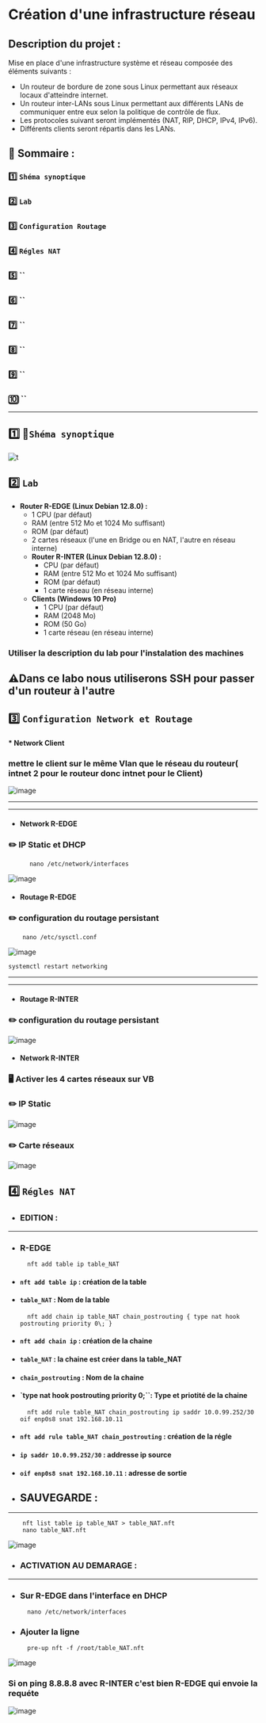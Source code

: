 # Création d'une infrastructure réseau
## Description du projet :
Mise en place d'une infrastructure système et réseau composée des éléments suivants :
- Un routeur de bordure de zone sous Linux permettant aux réseaux locaux d'atteindre internet.
- Un routeur inter-LANs sous Linux permettant aux différents LANs de communiquer entre eux selon la politique de contrôle de flux.
- Les protocoles suivant seront implémentés (NAT, RIP, DHCP, IPv4, IPv6).
- Différents clients seront répartis dans les LANs.
## 📖 Sommaire :
### 1️⃣ `Shéma synoptique`
### 2️⃣ `Lab`
### 3️⃣ `Configuration Routage`
### 4️⃣ `Régles NAT`
### 5️⃣ ``
### 6️⃣ ``
### 7️⃣ ``
### 8️⃣ ``
### 9️⃣ ``
### 🔟 ``
---
## 1️⃣ 📒`Shéma synoptique`

![t](https://github-production-user-asset-6210df.s3.amazonaws.com/182364873/392114909-5bbe9964-2f54-4747-979a-a7e1e963e271.png?X-Amz-Algorithm=AWS4-HMAC-SHA256&X-Amz-Credential=AKIAVCODYLSA53PQK4ZA%2F20250102%2Fus-east-1%2Fs3%2Faws4_request&X-Amz-Date=20250102T141055Z&X-Amz-Expires=300&X-Amz-Signature=942f1009c489fdc5ba2603589656cd5e82f828ea99bb81698ee90c0edb141a68&X-Amz-SignedHeaders=host)

## 2️⃣ `Lab`
- **Router R-EDGE (Linux Debian 12.8.0) :**
	- 1 CPU (par défaut)
  	- RAM (entre 512 Mo et 1024 Mo suffisant)
	- ROM (par défaut)
	- 2 cartes réseaux (l'une en Bridge ou en NAT, l'autre en réseau interne)
  - **Router R-INTER (Linux Debian 12.8.0) :**
	- CPU (par défaut)
  	- RAM (entre 512 Mo et 1024 Mo suffisant)
	- ROM (par défaut)
	- 1 carte réseau (en réseau interne)
  - **Clients (Windows 10 Pro)**
	- 1 CPU (par défaut)
  	- RAM (2048 Mo)
	- ROM (50 Go)
	- 1 carte réseau (en réseau interne)
### Utiliser la description du lab pour l'instalation des machines
## ⚠️Dans ce labo nous utiliserons SSH pour passer d'un routeur à l'autre
## 3️⃣ `Configuration Network et Routage`
#### * Network Client 
### mettre le client sur le même Vlan que le réseau du routeur( intnet 2 pour le routeur donc intnet pour le Client)  
![image](https://github.com/user-attachments/assets/3d9a4080-a353-4dc2-a992-ae0db6f44f09)
___
___
* ####  Network R-EDGE
### ✏️ IP Static et DHCP
          nano /etc/network/interfaces
![image](https://github.com/user-attachments/assets/fb526709-5242-4ae6-824e-fb9e7f260630)
* ####  Routage R-EDGE 
### ✏️ configuration du routage persistant
        nano /etc/sysctl.conf
![image](https://github.com/user-attachments/assets/5852c7e9-9c6c-41ee-aea1-2e2abd10f51f)
       
	systemctl restart networking
___
___
* ####  Routage R-INTER
### ✏️ configuration du routage persistant
![image](https://github.com/user-attachments/assets/cecd2cc4-17cc-44ac-a651-64e5af86bb41)
* ####  Network R-INTER
### 🖥️ Activer les 4 cartes réseaux sur VB
### ✏️ IP Static  
![image](https://github.com/user-attachments/assets/e44fad4c-eeaf-4047-8cc9-e0cb4f5e14cf)
### ✏️ Carte réseaux
![image](https://github.com/user-attachments/assets/7958fc66-4b44-4e2a-8083-abb14e3bfcbd)

## 4️⃣ `Régles NAT`
* ### EDITION :
___
* ###  R-EDGE
		nft add table ip table_NAT		
* #### `nft add table ip` : création de la table
* #### `table_NAT` : Nom de la table
		nft add chain ip table_NAT chain_postrouting { type nat hook postrouting priority 0\; }
* #### `nft add chain ip` : création de la chaine
* #### `table_NAT` : la chaine est créer dans la table_NAT
* #### `chain_postrouting` : Nom de la chaine
* #### `type nat hook postrouting priority 0\;``: Type et priotité de la chaine 
		nft add rule table_NAT chain_postrouting ip saddr 10.0.99.252/30 oif enp0s8 snat 192.168.10.11
* #### `nft add rule table_NAT chain_postrouting` : création de la régle
* #### `ip saddr 10.0.99.252/30` : addresse ip source
* #### `oif enp0s8 snat 192.168.10.11` : adresse de sortie
* ## SAUVEGARDE :
___
  		nft list table ip table_NAT > table_NAT.nft
		nano table_NAT.nft
![image](https://github.com/user-attachments/assets/60b52b7e-0c70-48cb-ab26-57b07ed9757a)
* ### ACTIVATION AU DEMARAGE :
___
* ### Sur R-EDGE dans l'interface en DHCP	
  		nano /etc/network/interfaces 
* ### Ajouter la ligne 

		pre-up nft -f /root/table_NAT.nft	

![image](https://github.com/user-attachments/assets/a8f1eff4-0bba-4ced-a651-c250249c0434)
### Si on ping 8.8.8.8 avec R-INTER c'est bien R-EDGE qui envoie la requéte
![image](https://github.com/user-attachments/assets/9a3203b5-dd17-49d2-82d6-d4f2f12f7277)















